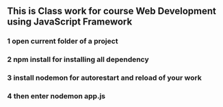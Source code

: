 ## This is Class work for course Web Development using JavaScript Framework
### 1 open current folder of a project
### 2 npm install for installing all dependency
### 3 install nodemon for autorestart and reload of your work
### 4 then enter nodemon app.js

